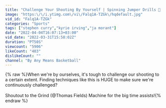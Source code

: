 ```yaml
---
title: "Challenge Your Shooting By Yourself | Spinning Jumper Drills 🔬 #shorts"
image: "https:\/\/i.ytimg.com\/vi\/Falq1A-TZGk\/hqdefault.jpg"
vid_id: "Falq1A-TZGk"
categories: "Sports"
tags: ["stephen curry","kyrie irving","ja morant"]
date: "2022-04-04T16:07:13+03:00"
vid_date: "2022-03-31T15:58:02Z"
duration: "PT50S"
viewcount: "5906"
likeCount: "403"
dislikeCount: ""
channel: "By Any Means Basketball"
---
```

{% raw %}When we're by ourselves, it's tough to challenge our shooting to a certain extent. Finding techniques like this is HUGE to make sure we're continuously challenged?<br /><br />Shoutout to the Grind (@Thomas Fields) Machine for the big time assists!{% endraw %}
